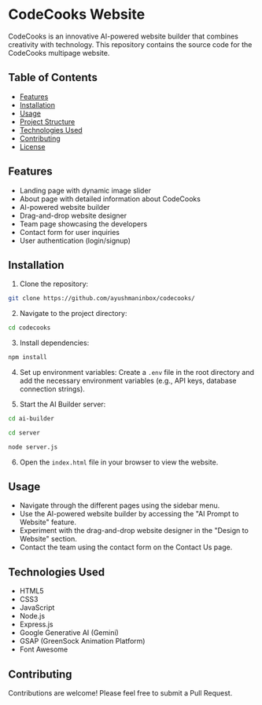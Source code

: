 # CodeCooks Website

CodeCooks is an innovative AI-powered website builder that combines creativity with technology. This repository contains the source code for the CodeCooks multipage website.

## Table of Contents

- [Features](#features)
- [Installation](#installation)
- [Usage](#usage)
- [Project Structure](#project-structure)
- [Technologies Used](#technologies-used)
- [Contributing](#contributing)
- [License](#license)

## Features

- Landing page with dynamic image slider
- About page with detailed information about CodeCooks
- AI-powered website builder
- Drag-and-drop website designer
- Team page showcasing the developers
- Contact form for user inquiries
- User authentication (login/signup)

## Installation

1. Clone the repository:
```bash
git clone https://github.com/ayushmaninbox/codecooks/
```

2. Navigate to the project directory:
```bash
cd codecooks
```

3. Install dependencies:
```bash
npm install
```

4. Set up environment variables:
Create a `.env` file in the root directory and add the necessary environment variables (e.g., API keys, database connection strings).

5. Start the AI Builder server:
```bash
cd ai-builder
```
```bash
cd server
```
```bash
node server.js
```

6. Open the `index.html` file in your browser to view the website.

## Usage

- Navigate through the different pages using the sidebar menu.
- Use the AI-powered website builder by accessing the "AI Prompt to Website" feature.
- Experiment with the drag-and-drop website designer in the "Design to Website" section.
- Contact the team using the contact form on the Contact Us page.

## Technologies Used

- HTML5
- CSS3
- JavaScript
- Node.js
- Express.js
- Google Generative AI (Gemini)
- GSAP (GreenSock Animation Platform)
- Font Awesome

## Contributing

Contributions are welcome! Please feel free to submit a Pull Request.
